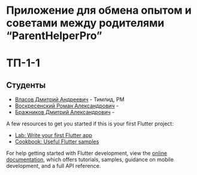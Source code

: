# Приложение для обмена опытом и советами между родителями “ParentHelperPro”

# ТП-1-1

## Студенты
* [Власов Дмитрий Андреевич](https://github.com/VlasovDmitriy) - Тимлид, РМ
* [Воскресенский Роман Александрович](https://github.com/RomanVoskres) - 
* [Бражников Дмитрий Александрович](https://github.com/Rewqa1) - 

A few resources to get you started if this is your first Flutter project:

- [Lab: Write your first Flutter app](https://docs.flutter.dev/get-started/codelab)
- [Cookbook: Useful Flutter samples](https://docs.flutter.dev/cookbook)

For help getting started with Flutter development, view the
[online documentation](https://docs.flutter.dev/), which offers tutorials,
samples, guidance on mobile development, and a full API reference.
